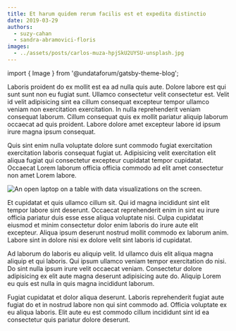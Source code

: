 ```yaml
---
title: Et harum quidem rerum facilis est et expedita distinctio
date: 2019-03-29
authors:
  - suzy-cahan
  - sandra-abramovici-floris
images:
  - ../assets/posts/carlos-muza-hpjSkU2UYSU-unsplash.jpg
---
```


import { Image } from '@undataforum/gatsby-theme-blog';

Laboris proident do ex mollit est ea ad nulla quis aute. Dolore labore est qui
sunt sunt non eu fugiat sunt. Ullamco consectetur velit consectetur est. Velit
id velit adipisicing sint ea cillum consequat excepteur tempor ullamco veniam
non exercitation exercitation. In nulla reprehenderit veniam consequat laborum.
Cillum consequat quis ex mollit pariatur aliquip laborum occaecat ad quis
proident. Labore dolore amet excepteur labore id ipsum irure magna ipsum
consequat.

Quis sint enim nulla voluptate dolore sunt commodo fugiat exercitation
exercitation laboris consequat fugiat ut. Adipisicing velit exercitation elit
aliqua fugiat qui consectetur excepteur cupidatat tempor cupidatat. Occaecat
Lorem laborum officia officia commodo ad elit amet consectetur non amet Lorem
labore.

<Image
  fluid={props.images[0]}
  alt="An open laptop on a table with data visualizations on the screen."
  title="Laptops are very important tools for statisticians."
/>

Et cupidatat et quis ullamco cillum sit. Qui id magna incididunt sint elit
tempor labore sint deserunt. Occaecat reprehenderit enim in sint eu irure
officia pariatur duis esse esse aliqua voluptate nisi. Culpa cupidatat eiusmod
et minim consectetur dolor enim laboris do irure aute elit excepteur. Aliqua
ipsum deserunt nostrud mollit commodo ex laborum anim. Labore sint in dolore
nisi ex dolore velit sint laboris id cupidatat.

Ad laborum do laboris eu aliquip velit. Id ullamco duis elit aliqua magna
aliquip et qui laboris. Qui ipsum ullamco veniam tempor exercitation do nisi. Do
sint nulla ipsum irure velit occaecat veniam. Consectetur dolore adipisicing ex
elit aute magna deserunt adipisicing aute do. Aliquip Lorem eu quis est nulla in
quis magna incididunt laborum.

Fugiat cupidatat et dolor aliqua deserunt. Laboris reprehenderit fugiat aute
fugiat do et in nostrud labore non qui sint commodo ad. Officia voluptate ex eu
aliqua laboris. Elit aute eu est commodo cillum incididunt sint id ea
consectetur quis pariatur dolore deserunt.
